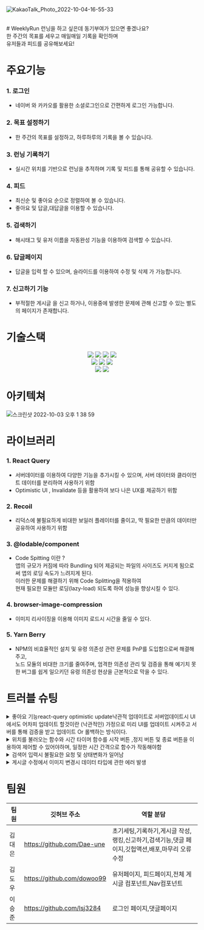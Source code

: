 ![KakaoTalk_Photo_2022-10-04-16-55-33](https://user-images.githubusercontent.com/104764474/193819731-ab83241b-e3b6-4dee-90b4-738e58a6c18e.png)

<br/>
# WeeklyRun
런닝을 하고 싶은데 동기부여가 있으면 좋겠나요?<br/>
한 주간의 목표를 세우고 매일매일 기록을 확인하며 <br/>
유저들과 피드를 공유해보세요!

# 주요기능

### 1. 로그인

- 네이버 와 카카오를 활용한 소셜로그인으로 간편하게 로그인 가능합니다.

### 2. 목표 설정하기

- 한 주간의 목표를 설정하고, 하루하루의 기록을 볼 수 있습니다.

### 3. 런닝 기록하기

- 실시간 위치를 기반으로 런닝을 추적하며 기록 및 피드를 통해 공유할 수 있습니다.

### 4. 피드

- 최신순 및 좋아요 순으로 정렬하여 볼 수 있습니다.
- 좋아요 및 답글,대답글을 이용할 수 있습니다.

### 5. 검색하기

- 해시태그 및 유저 이름을 자동완성 기능을 이용하여 검색할 수 있습니다.

### 6. 답글페이지

- 답글을 입력 할 수 있으며, 슬라이드를 이용하여 수정 및 삭제 가 가능합니다.

### 7. 신고하기 기능

- 부적절한 게시글 을 신고 하거나, 이용중에 발생한 문제에 관해 신고할 수 있는 별도의 페이지가 존재합니다.

# 기술스택

<div align="center">
  <img src="https://img.shields.io/badge/html5-E34F26?style=for-the-badge&logo=html5&logoColor=white"> 
  <img src="https://img.shields.io/badge/css-1572B6?style=for-the-badge&logo=css3&logoColor=white"> 
  <img src="https://img.shields.io/badge/javascript-F7DF1E?style=for-the-badge&logo=javascript&logoColor=black"> 
  <img src="https://img.shields.io/badge/react-61DAFB?style=for-the-badge&logo=react&logoColor=black"> 
  <br/>
  <img src="https://img.shields.io/badge/react Query-FF4154?style=for-the-badge&logo=react-Query&logoColor=black"> 
  <img src="https://img.shields.io/badge/recoil-61DAFB?style=for-the-badge&logo=recoil&logoColor=black"> 
  <img src="https://img.shields.io/badge/styledcomponents-DB7093?style=for-the-badge&logo=styled-components&logoColor=white"> 
  <br/>
   <img src="https://img.shields.io/badge/github-181717?style=for-the-badge&logo=github&logoColor=white"> 
   <img src="https://img.shields.io/badge/githubactions-181717?style=for-the-badge&logo=githubactions&logoColor=white"> 
</div>

# 아키텍쳐

![스크린샷 2022-10-03 오후 1 38 59](https://user-images.githubusercontent.com/104764474/193502802-0399a082-4875-405b-9bec-bac7749a3511.png)

# 라이브러리

### 1. React Query

- 서버데이터를 이용하여 다양한 기능을 추가시킬 수 있으며, 서버 데이터와 클라이언트 데이터를 분리하여 사용하기 위함
- Optimistic UI , Invalidate 등을 활용하여 보다 나은 UX를 제공하기 위함

### 2. Recoil

- 리덕스에 불필요하게 비대한 보일러 플레이터를 줄이고, 딱 필요한 만큼의 데이터만 공유하여 사용하기 위함

### 3. @lodable/component

- Code Spitting 이란 ? <br/>
  앱의 규모가 커짐에 따라 Bundling 되어 제공되는 파일의 사이즈도 커지게 됨으로써 앱의 로딩 속도가 느려지게 된다.<br/>
  이러한 문제를 해결하기 위해 Code Splitting을 적용하여 <br/>
  현재 필요한 모듈만 로딩(lazy-load) 되도록 하여 성능을 향상시킬 수 있다.

### 4. browser-image-compression

- 이미지 리사이징을 이용해 이미지 로드시 시간을 줄일 수 있다.

### 5. Yarn Berry

- NPM의 비효율적인 설치 및 유령 의존성 관련 문제를 PnP를 도입함으로써 해결해주고,<br/>
  노드 모듈의 비대한 크기를 줄여주며, 엄격한 의존성 관리 및 검증을 통해
  예기치 못한 버그를 쉽게 일으키던 유령 의존성 현상을 근본적으로 막을 수 있다.

# 트러블 슈팅
<details>
  <summary> 좋아요 기능react-query optimistic update낙관적 업데이트로 서버업데이트시 UI에서도 어차피 업데이트 할것이란 (낙관적인) 가정으로 미리 UI를 업데이트 시켜주고 서버를 통해 검증을 받고 업데이트 Or 롤백하는 방식이다.</summary>
  <div markdown="1">

  invalidateQueries를 이용해서, 좋아요를 누를시 바껴야하는 query key들을 초기화를 시켜 화면에서 바로바로 적용키여야함
     자세한 내용은 https://velog.io/@dowoo99/react-queryoptimistic-update%ED%8A%B8%EB%9F%AC%EB%B8%94%EC%8A%88%ED%8C%85  에서 확인 가능합니다.
  </div>
</details>

<details>
  <summary>위치를 불러오는 함수와 시간 타이머 함수를 시작 버튼 ,정지 버튼 및 종료 버튼을 이용하여 제어할 수 있어야하며, 일정한 시간 간격으로 함수가 작동해야함</summary>
  <div markdown="1">

    useInterval 커스텀 훅을 사용하여, callback 함수와 delay를 파라미터로 넘겨 delay가 null일 경우 함수가 중단됨
     자세한 내용은 https://velog.io/@dae_eun2/React-useInterval 에서 확인 가능합니다.

  </div>
</details>
<details>
  <summary>검색어 입력시 불필요한 요청 및 상태변화가 일어남 </summary>
  <div markdown="1">
    
      검색 인풋에 글씨가 입력될때마다 요청이 간다면 불필요한 요청이 생길뿐만아니라 과도한 요청이 발생할 수가 있음 
      debounce 훅을 만들어서 , value와 delay를 파라미터로 받으며, <br/>setTimeout을 이용하여 일정 시간 동안의 이벤트 발생을 무효화시켜
      change되는 value값의 시간 텀을 조정하여 사용
    
  </div>
</details>
<details>
  <summary>게시글 수정에서 이미지 변경시 데이터 타입에 관한 에러 발생</summary>
  <div markdown="1">
    업로드 이미지를 blob타입으로 백엔드에 넘겨주는데, 기존 이미지는 string타입으로 url주소로 받음 <br />
    기존이미지를 blob타입으로 변경 하여 줄 수가 없어, 기존 이미지를 수정하는것에대한 문제가 발생함 <br />
    
      해결방안 
      백엔드에 prevImage와 newImage를 별도로 전송하여 백엔드측에서 newImage를 업로드 후, prevImage로 합치게끔 하여 문제 해결
    
  </div>
</details>

# 팀원

| 팀원   | 깃허브 주소                | 역할 분담                                                                                       |
| ------ | -------------------------- | ----------------------------------------------------------------------------------------------- |
| 김대은 | https://github.com/Dae-une | 초기세팅,기록하기,게시글 작성,랭킹,신고하기,검색기능,댓글 페이지,깃헙액션,배포,마무리 오류 수정 |
| 김도우 | https://github.com/dowoo99 | 유저페이지, 피드페이지,전체 게시글 컴포넌트,Nav컴포넌트                                                                        |
| 이승준 | https://github.com/lsj3284 | 로그인 페이지,댓글페이지                                                                        |
